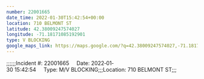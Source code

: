 ```yaml
---
number: 22001665
date_time: 2022-01-30T15:42:54+00:00
location: 710 BELMONT ST
latitude: 42.38009247574027
longitude: -71.18171085192901
type: V BLOCKING
google_maps_link: https://maps.google.com/?q=42.38009247574027,-71.18171085192901
---
```


;;;;;;Incident #: 22001665     Date: 2022‐01‐30 15:42:54     Type: M/V BLOCKING;;;Location: 710 BELMONT ST;;;
